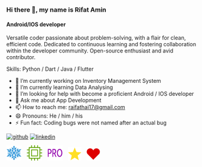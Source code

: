 


### Hi there 👋, my name is Rifat Amin
####  Android/IOS developer

Versatile coder passionate about problem-solving, with a flair for clean, efficient code. Dedicated to continuous learning and fostering collaboration within the developer community. Open-source enthusiast and avid contributor.

Skills: Python / Dart / Java / Flutter

- 🔭 I’m currently working on Inventory Management System 
- 🌱 I’m currently learning Data Analysing 
- 🤔 I’m looking for help with become a proficient Android / IOS developer 
- 💬 Ask me about App Development 
- 📫 How to reach me: raifathai17@gmail.com 
- 😄 Pronouns: He / him / his 
- ⚡ Fun fact: Coding bugs were not named after an actual bug 


[<img src='https://cdn.jsdelivr.net/npm/simple-icons@3.0.1/icons/github.svg' alt='github' height='40'>](https://github.com/https://github.com/rifat7916)  [<img src='https://cdn.jsdelivr.net/npm/simple-icons@3.0.1/icons/linkedin.svg' alt='linkedin' height='40'>](https://www.linkedin.com/in/https://www.linkedin.com/in/rifat-amin-710781242//)  

<a href='https://archiveprogram.github.com/'><img src='https://raw.githubusercontent.com/acervenky/animated-github-badges/master/assets/acbadge.gif' width='40' height='40'></a> <a href='https://docs.github.com/en/developers'><img src='https://raw.githubusercontent.com/acervenky/animated-github-badges/master/assets/devbadge.gif' width='40' height='40'></a> <a href='https://github.com/pricing'><img src='https://raw.githubusercontent.com/acervenky/animated-github-badges/master/assets/pro.gif' width='40' height='40'></a> <a href='https://stars.github.com/'><img src='https://raw.githubusercontent.com/acervenky/animated-github-badges/master/assets/starbadge.gif' width='35' height='35'></a> <a href='https://docs.github.com/en/github/supporting-the-open-source-community-with-github-sponsors'><img src='https://raw.githubusercontent.com/acervenky/animated-github-badges/master/assets/sponsorbadge.gif' width='35' height='35'></a> 

